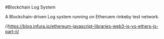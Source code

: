 #Blockchain Log System

A Blockchain-driven Log system running on Etheruem rinkeby test network.  

//https://blog.infura.io/ethereum-javascript-libraries-web3-js-vs-ethers-js-part-ii/
